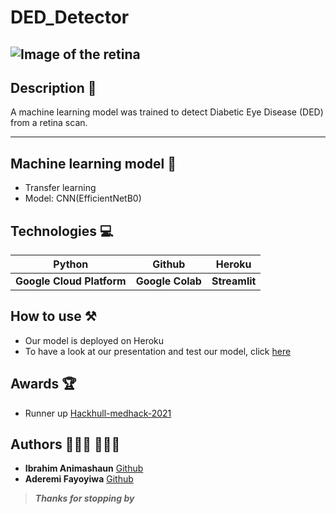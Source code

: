 # DED_Detector

![Image of the retina](https://www.davisopticians.co.uk/Uploads/Image/comp%20DRi.jpg "The retina") 
---

## Description 📝
A machine learning model was trained to detect Diabetic Eye Disease (DED) from a retina scan.

---
## Machine learning model 🤖
- Transfer learning
- Model: CNN(EfficientNetB0)

## Technologies 💻
|Python | Github | Heroku |
|--- |--- |--- |
|**Google Cloud Platform** |**Google Colab** | **Streamlit** |

## How to use ⚒
- Our model is deployed on Heroku 
- To have a look at our presentation and test our model, click [here](https://ded-detector.herokuapp.com)

## Awards 🏆
- Runner up [Hackhull-medhack-2021](https://devpost.com/software/red-detector)

## Authors 👨🏾‍💻 👩🏾‍💻
- **Ibrahim Animashaun** [Github](https://github.com/iaanimashaun)
- **Aderemi Fayoyiwa** [Github](https://github.com/AderemiF)

>_**Thanks for stopping by**_
